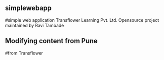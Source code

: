 ## simplewebapp

#simple web application
Transflower Learning Pvt. Ltd.
Opensource project maintained by Ravi Tambade




## Modifying content from Pune

#from Transflower
 
